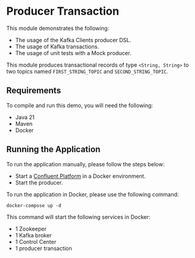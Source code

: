 # Producer Transaction

This module demonstrates the following:

- The usage of the Kafka Clients producer DSL.
- The usage of Kafka transactions.
- The usage of unit tests with a Mock producer.

This module produces transactional records of type `<String, String>` to two topics named `FIRST_STRING_TOPIC`
and `SECOND_STRING_TOPIC`.

## Requirements

To compile and run this demo, you will need the following:

- Java 21
- Maven
- Docker

## Running the Application

To run the application manually, please follow the steps below:

- Start
  a [Confluent Platform](https://docs.confluent.io/platform/current/quickstart/ce-docker-quickstart.html#step-1-download-and-start-cp)
  in a Docker environment.
- Start the producer.

To run the application in Docker, please use the following command:

```console
docker-compose up -d
```

This command will start the following services in Docker:

- 1 Zookeeper
- 1 Kafka broker
- 1 Control Center
- 1 producer transaction
